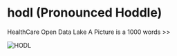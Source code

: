 # hodl (Pronounced Hoddle)
HealthCare Open Data Lake
A Picture is a 1000 words >> 


![HODL](https://github.com/user-attachments/assets/4aa2f766-6ab6-478b-ab22-662c1b77f1a6)
